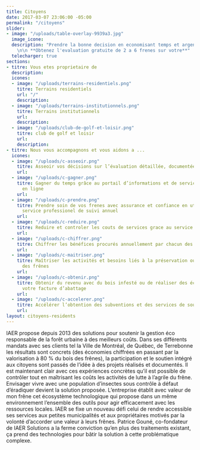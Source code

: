 ```yaml
---
title: Citoyens
date: 2017-03-07 23:06:00 -05:00
permalink: "/citoyens"
slider:
- image: "/uploads/table-overlay-9939a3.jpg"
  image_icone: 
  description: "Prendre la bonne decision en economisant temps et argent maintenant!
    \n\n **Obtenez l'evaluation gratuite de 2 a 6 frenes sur votre**"
  telecharger: true
sections:
- titre: Vous etes proprietaire de
  description: 
  icones:
  - image: "/uploads/terrains-residentiels.png"
    titre: Terrains residentiels
    url: "/"
    description: 
  - image: "/uploads/terrains-institutionnels.png"
    titre: Terrains institutionnels
    url: 
    description: 
  - image: "/uploads/club-de-golf-et-loisir.png"
    titre: club de golf et loisir
    url: 
    description: 
- titre: Nous vous accompagnons et vous aidons a ...
  icones:
  - image: "/uploads/c-asseoir.png"
    titre: Asseoir vos décisions sur l’évaluation détaillée, documentée et informatisée
    url: 
  - image: "/uploads/c-gagner.png"
    titre: Gagner du temps grâce au portail d’informations et de services sur mesure
      en ligne
    url: 
  - image: "/uploads/c-prendre.png"
    titre: Prendre soin de vos frenes avec assurance et confiance en utilisant un
      service professionel de suivi annuel
    url: 
  - image: "/uploads/c-reduire.png"
    titre: Reduire et controler les couts de services grace au service concerte local
    url: 
  - image: "/uploads/c-chiffrer.png"
    titre: Chiffrer les bénéfices procurés annuellement par chacun des arbres.
    url: 
  - image: "/uploads/c-maitriser.png"
    titre: Maîtriser les activités et besoins liés à la préservation ou à l’abattage
      des frênes
    url: 
  - image: "/uploads/c-obtenir.png"
    titre: Obtenir du revenu avec du bois infesté ou de réaliser des économies sur
      votre facture d’abattage
    url: 
  - image: "/uploads/c-accelerer.png"
    titre: Accélérer l’obtention des subventions et des services de soutien municipaux
    url: 
layout: citoyens-residents
---
```


IAER propose depuis 2013 des solutions pour soutenir la gestion éco responsable de la forêt urbaine à des meilleurs coûts. Dans ses différents mandats avec ses clients tel la Ville de Montréal, de Québec, de Terrebonne les résultats sont concrets (des économies chiffrées en passant par la valorisation à 80 % du bois des frênes), la participation et le soutien intégré aux citoyens sont passés de l’idée à des projets réalisés et documentés. Il est maintenant clair avec ces expériences concrètes qu’il est possible de contrôler tout en maîtrisant les coûts les activités de lutte à l’agrile du frêne. Envisager vivre avec une population d’insectes sous contrôle à défaut d’éradiquer devient la solution proposée. L’entreprise établit avec valeur de mon frêne cet écosystème technologique qui propose dans un même environnement l’ensemble des outils pour agir efficacement avec les ressources locales. IAER se fixe un nouveau défi celui de rendre accessible ses services aux petites municipalités et aux propriétaires motivés par la volonté d’accorder une valeur à leurs frênes. Patrice Gouné, co-fondateur de IAER Solutions a la ferme conviction qu’en plus des traitements existant, ça prend des technologies pour bâtir la solution à cette problématique complexe.